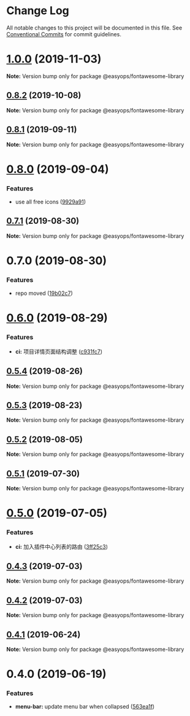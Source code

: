 # Change Log

All notable changes to this project will be documented in this file.
See [Conventional Commits](https://conventionalcommits.org) for commit guidelines.

# [1.0.0](https://git.easyops.local/anyclouds/next-core/compare/@easyops/fontawesome-library@0.8.2...@easyops/fontawesome-library@1.0.0) (2019-11-03)

**Note:** Version bump only for package @easyops/fontawesome-library

## [0.8.2](https://git.easyops.local/anyclouds/next-core/compare/@easyops/fontawesome-library@0.8.1...@easyops/fontawesome-library@0.8.2) (2019-10-08)

**Note:** Version bump only for package @easyops/fontawesome-library

## [0.8.1](https://git.easyops.local/anyclouds/next-core/compare/@easyops/fontawesome-library@0.8.0...@easyops/fontawesome-library@0.8.1) (2019-09-11)

**Note:** Version bump only for package @easyops/fontawesome-library

# [0.8.0](https://git.easyops.local/anyclouds/next-core/compare/@easyops/fontawesome-library@0.7.1...@easyops/fontawesome-library@0.8.0) (2019-09-04)

### Features

- use all free icons ([9929a91](https://git.easyops.local/anyclouds/next-core/commits/9929a91))

## [0.7.1](https://git.easyops.local/anyclouds/next-core/compare/@easyops/fontawesome-library@0.7.0...@easyops/fontawesome-library@0.7.1) (2019-08-30)

**Note:** Version bump only for package @easyops/fontawesome-library

# 0.7.0 (2019-08-30)

### Features

- repo moved ([19b02c7](https://git.easyops.local/anyclouds/next-core/commits/19b02c7))

# [0.6.0](https://git.easyops.local/anyclouds/brick-next/compare/@easyops/fontawesome-library@0.5.4...@easyops/fontawesome-library@0.6.0) (2019-08-29)

### Features

- **ci:** 项目详情页面结构调整 ([c931fc7](https://git.easyops.local/anyclouds/brick-next/commits/c931fc7))

## [0.5.4](https://git.easyops.local/anyclouds/brick-next/compare/@easyops/fontawesome-library@0.5.3...@easyops/fontawesome-library@0.5.4) (2019-08-26)

**Note:** Version bump only for package @easyops/fontawesome-library

## [0.5.3](https://git.easyops.local/anyclouds/brick-next/compare/@easyops/fontawesome-library@0.5.2...@easyops/fontawesome-library@0.5.3) (2019-08-23)

**Note:** Version bump only for package @easyops/fontawesome-library

## [0.5.2](https://git.easyops.local/anyclouds/brick-next/compare/@easyops/fontawesome-library@0.5.1...@easyops/fontawesome-library@0.5.2) (2019-08-05)

**Note:** Version bump only for package @easyops/fontawesome-library

## [0.5.1](https://git.easyops.local/anyclouds/brick-next/compare/@easyops/fontawesome-library@0.5.0...@easyops/fontawesome-library@0.5.1) (2019-07-30)

**Note:** Version bump only for package @easyops/fontawesome-library

# [0.5.0](https://git.easyops.local/anyclouds/brick-next/compare/@easyops/fontawesome-library@0.4.3...@easyops/fontawesome-library@0.5.0) (2019-07-05)

### Features

- **ci:** 加入插件中心列表的路由 ([3ff25c3](https://git.easyops.local/anyclouds/brick-next/commits/3ff25c3))

## [0.4.3](https://git.easyops.local/anyclouds/brick-next/compare/@easyops/fontawesome-library@0.4.2...@easyops/fontawesome-library@0.4.3) (2019-07-03)

**Note:** Version bump only for package @easyops/fontawesome-library

## [0.4.2](https://git.easyops.local/anyclouds/brick-next/compare/@easyops/fontawesome-library@0.4.1...@easyops/fontawesome-library@0.4.2) (2019-07-03)

**Note:** Version bump only for package @easyops/fontawesome-library

## [0.4.1](https://git.easyops.local/anyclouds/brick-next/compare/@easyops/fontawesome-library@0.4.0...@easyops/fontawesome-library@0.4.1) (2019-06-24)

**Note:** Version bump only for package @easyops/fontawesome-library

# 0.4.0 (2019-06-19)

### Features

- **menu-bar:** update menu bar when collapsed ([563ea1f](https://git.easyops.local/anyclouds/brick-next/commits/563ea1f))
